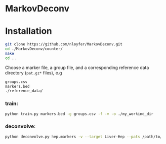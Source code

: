 # MarkovDeconv

# Installation
```bash
git clone https://github.com/nloyfer/MarkovDeconv.git
cd ./MarkovDeconv/counter/
make
cd ..
```

Choose a marker file, a group file, and a corresponding reference data directory (`pat.gz*` files), e.g
```bash
groups.csv
markers.bed
./reference_data/
```

### train:
```bash
python train.py markers.bed -g groups.csv -f -v -o ./my_workind_dir
```

### deconvolve:
```bash
python deconvolve.py hep.markers -v --target Liver-Hep --pats /path/to/test/files/*pat.gz -o ./my_workind_dir
```

